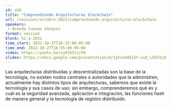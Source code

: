 ```yaml
---
id: a16
title: "Comprendiendo Arquitecturas blockchain"
url: /sessions/octubre-2022/comprendiendo-arquitecturas-blockchain
speakers:
 - Brenda Cuevas Vázquez
format: session
block: h2-a-2022
time_start: 2022-10-27T16:25:00-05:00
time_end: 2022-10-27T16:55:00-05:00
video: https://youtu.be/suXt6ZtxjY0
slides: https://docs.google.com/presentation/d/1yhnuhO8i5Y-suO_LUSFILUiiiGQyAMh-iTrn9Fsk4vM/edit?usp=sharing
---
```


Las arquitecturas distribuidas y descentralizadas son la base de la tecnología, no existen nodos centrales o autoridades que la administren, actualmente hay distintos tipos de arquitecturas, sabemos que existe la tecnología y sus casos de uso; sin embargo, comprenderemos qué es y cuál es la seguridad avanzada, aplicación e integración, las funciones hash de manera general y la tecnología de registro distribuido.